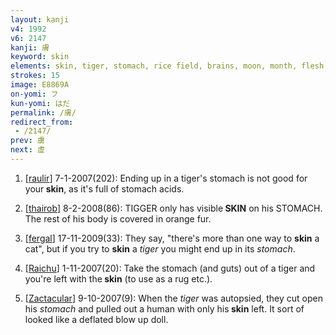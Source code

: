```yaml
---
layout: kanji
v4: 1992
v6: 2147
kanji: 膚
keyword: skin
elements: skin, tiger, stomach, rice field, brains, moon, month, flesh, part of the body
strokes: 15
image: E8869A
on-yomi: フ
kun-yomi: はだ
permalink: /膚/
redirect_from:
 - /2147/
prev: 虜
next: 虚
---
```


1) [<a href="http://kanji.koohii.com/profile/raulir">raulir</a>] 7-1-2007(202): Ending up in a tiger&#039;s stomach is not good for your<strong> skin</strong>, as it&#039;s full of stomach acids.

2) [<a href="http://kanji.koohii.com/profile/thairob">thairob</a>] 8-2-2008(86): TIGGER only has visible<strong> SKIN</strong> on his STOMACH. The rest of his body is covered in orange fur.

3) [<a href="http://kanji.koohii.com/profile/fergal">fergal</a>] 17-11-2009(33): They say, &quot;there&#039;s more than one way to <strong>skin</strong> a cat&quot;, but if you try to <strong>skin</strong> a <em>tiger</em> you might end up in its <em>stomach</em>.

4) [<a href="http://kanji.koohii.com/profile/Raichu">Raichu</a>] 1-11-2007(20): Take the stomach (and guts) out of a tiger and you&#039;re left with the<strong> skin</strong> (to use as a rug etc.).

5) [<a href="http://kanji.koohii.com/profile/Zactacular">Zactacular</a>] 9-10-2007(9): When the <em>tiger</em> was autopsied, they cut open his <em>stomach</em> and pulled out a human with only his<strong> skin</strong> left. It sort of looked like a deflated blow up doll.

